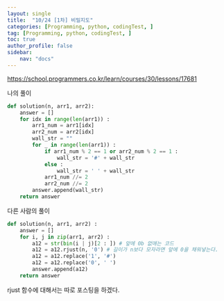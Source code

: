 ```yaml
---
layout: single
title:  "10/24 [1차] 비밀지도"
categories: [Programming, python, codingTest, ]
tag: [Programming, python, codingTest, ]
toc: true
author_profile: false
sidebar:
    nav: "docs"
---
```


https://school.programmers.co.kr/learn/courses/30/lessons/17681



나의 풀이

```python
def solution(n, arr1, arr2):
    answer = []
    for idx in range(len(arr1)) :
        arr1_num = arr1[idx]
        arr2_num = arr2[idx]
        wall_str = ""
        for _ in range(len(arr1)) :
            if arr1_num % 2 == 1 or arr2_num % 2 == 1 :
                wall_str = '#' + wall_str
            else :
                wall_str = ' ' + wall_str
            arr1_num //= 2
            arr2_num //= 2
        answer.append(wall_str)
    return answer
```



다른 사람의 풀이

```python
def solution(n, arr1, arr2) :
    answer = []
    for i, j in zip(arr1, arr2) :
        a12 = str(bin(i | j)[2 : ]) # 앞에 0b 없애는 코드
        a12 = a12.rjust(n, '0') # 길이가 n보다 모자라면 앞에 0을 채워넣는다.
        a12 = a12.replace('1', '#')
        a12 = a12.replace('0', ' ')
        answer.append(a12)
	return answer
```

rjust 함수에 대해서는 따로 포스팅을 하겠다.